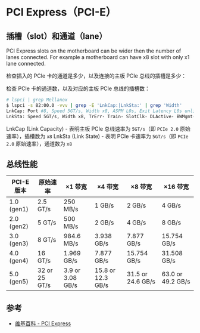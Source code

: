 # PCI Express（PCI-E）

## 插槽（slot）和通道（lane）

PCI Express slots on the motherboard can be wider then the number of lanes connected. For example a motherboard can have x8 slot with only x1 lane connected.

检查插入的 PCIe 卡的通道是多少，以及连接的主板 PCIe 总线的插槽是多少：

检查 PCIe 卡的通道数，以及对应的主板 PCIe 总线的插槽数：

```sh
# lspci | grep Mellanox
$ lspci -s 82:00.0 -vvv | grep -E 'LnkCap:|LnkSta:' | grep 'Width'
LnkCap: Port #8, Speed 5GT/s, Width x8, ASPM L0s, Exit Latency L0s unlimited, L1 unlimited
LnkSta: Speed 5GT/s, Width x8, TrErr- Train- SlotClk- DLActive- BWMgmt- ABWMgmt-
```

LnkCap (Link Capacity) - 表明主板 PCIe 总线速率为 `5GT/s`（即 `PCIe 2.0` 原始速率），插槽数为 `x8`
LnkSta (Link State) - 表明 PCIe 卡速率为 `5GT/s`（即 `PCIe 2.0` 原始速率），通道数为 `x8`

## 总线性能

| PCI-E 版本 | 原始速率      | ×1 带宽          | ×4 带宽           | ×8 带宽           | ×16 带宽          |
| ---------- | ------------- | ---------------- | ----------------- | ----------------- | ----------------- |
| 1.0 (gen1) | 2.5 GT/s      | 250 MB/s         | 1 GB/s            | 2 GB/s            | 4 GB/s            |
| 2.0 (gen2) | 5 GT/s        | 500 MB/s         | 2 GB/s            | 4 GB/s            | 8 GB/s            |
| 3.0 (gen3) | 8 GT/s        | 984.6 MB/s       | 3.938 GB/s        | 7.877 GB/s        | 15.754 GB/s       |
| 4.0 (gen4) | 16 GT/s       | 1.969 GB/s       | 7.877 GB/s        | 15.754 GB/s       | 31.508 GB/s       |
| 5.0 (gen5) | 32 or 25 GT/s | 3.9 or 3.08 GB/s | 15.8 or 12.3 GB/s | 31.5 or 24.6 GB/s | 63.0 or 49.2 GB/s |

## 参考

* [维基百科 - PCI Express](https://zh.wikipedia.org/wiki/PCI_Express)
